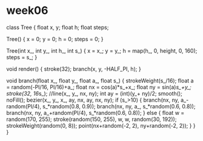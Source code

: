 # week06
class Tree {
  float x, y;
  float h;
  float steps;

  Tree() {
    x = 0;
    y = 0;
    h = 0;
    steps = 0;
  }

  Tree(int x_, int y_, int h_, int s_) {
    x = x_;
    y = y_;
    h = map(h_, 0, height, 0, 160);
    steps = s_;
  }

  void render() {
    stroke(32);
    branch(x, y, -HALF_PI, h);
  }

  void branch(float x_, float y_, float a_, float s_) {
    strokeWeight(s_/16);
    float a = random(-PI/16, PI/16)+a_;
    float nx = cos(a)*s_+x_;
    float ny = sin(a)*s_+y_;
    stroke(32, 16*s_);
    //line(x_, y_, nx, ny);
    int ay = (int)(y_+ ny)/2;
    smooth();
    noFill();
    bezier(x_, y_, x_, ay, nx, ay, nx, ny);
    if (s_>10) {
      branch(nx, ny, a_-random(PI/4), s_*random(0.8, 0.9));
      branch(nx, ny, a_, s_*random(0.6, 0.8));
      branch(nx, ny, a_+random(PI/4), s_*random(0.6, 0.8));
    } 
    else {
      float w = random(170, 255);
      stroke(random(150, 255), w, w, random(30, 192));
      strokeWeight(random(0, 8));
      point(nx+random(-2, 2), ny+random(-2, 2));
    }
  }
}
